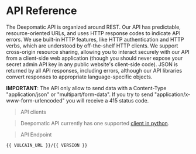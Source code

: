 # API Reference

The Deepomatic API is organized around REST. Our API has predictable, resource-oriented URLs, and uses HTTP response codes to indicate API errors. We use built-in HTTP features, like HTTP authentication and HTTP verbs, which are understood by off-the-shelf HTTP clients. We support cross-origin resource sharing, allowing you to interact securely with our API from a client-side web application (though you should never expose your secret admin API key in any public website's client-side code). JSON is returned by all API responses, including errors, although our API libraries convert responses to appropriate language-specific objects.

**IMPORTANT**: The API only allow to send data with a Content-Type "application/json" or "multipart/form-data". If you try to send "application/x-www-form-urlencoded" you will receive a 415 status code.


> <span class="h1">API clients</span>

> Deepomatic API currently has one supported [client in python](https://github.com/Deepomatic/deepomatic-client-python).


> API Endpoint

```shell
{{ VULCAIN_URL }}/{{ VERSION }}
```
